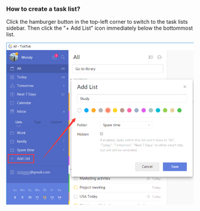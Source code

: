 ### How to create a task list?

Click the hamburger button in the top-left corner to switch to the task lists sidebar. Then click the "+ Add List" icon immediately below the bottommost list.

![](../chrome插件/5.3/5.3.1.png)